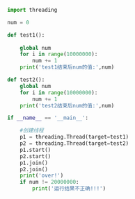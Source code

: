 
<BlogInfo title="18.线程之间共享全局变量存在的问题" author="白日梦想猿" pv=0 read_times=0 pre_cost_time=0分24秒 category="并发编程" tag_list="['并发编程']" create_time="2020.05.06 15:18:26" update_time="2020.05.06 15:40:14" />

```python
import threading

num = 0

def test1():
    
    global num
    for i in range(10000000):
        num += 1
    print('test1结束后num的值:',num)

def test2():
    global num
    for i in range(10000000):
        num += 1
    print('test2结束后num的值:',num)

if __name__ == '__main__':

    #创建线程
    p1 = threading.Thread(target=test1)
    p2 = threading.Thread(target=test2)
    p1.start()
    p2.start()
    p1.join()
    p2.join()
    print('over!')
    if num != 20000000:
        print('运行结果不正确!!!')
```
